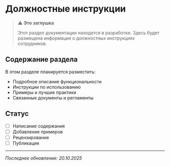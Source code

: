# Должностные инструкции

> ⚠️ **Это заглушка**
> 
> Этот раздел документации находится в разработке. Здесь будет размещена информация о должностных инструкциях сотрудников.

## Содержание раздела

В этом разделе планируется разместить:

- Подробное описание функциональности
- Инструкции по использованию
- Примеры и лучшие практики
- Связанные документы и регламенты

## Статус

- [ ] Написание содержания
- [ ] Добавление примеров
- [ ] Рецензирование
- [ ] Публикация

---

*Последнее обновление: 20.10.2025*
